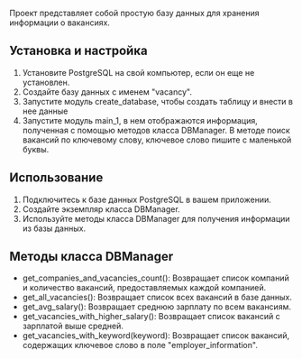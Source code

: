 Проект представляет собой простую базу данных для хранения информации о вакансиях.

## Установка и настройка

1. Установите PostgreSQL на свой компьютер, если он еще не установлен.
2. Создайте базу данных с именем "vacancy".
3. Запустите модуль create_database, чтобы создать таблицу и внести в нее данные
4. Запустите модуль main_1, в нем отображаются информация, полученная с помощью методов класса DBManager. В методе поиск вакансий по ключевому слову, ключевое слово пишите с маленькой буквы.

## Использование

1. Подключитесь к базе данных PostgreSQL в вашем приложении.
2. Создайте экземпляр класса DBManager.
3. Используйте методы класса DBManager для получения информации из базы данных.

## Методы класса DBManager

- get_companies_and_vacancies_count(): Возвращает список компаний и количество вакансий, предоставляемых каждой компанией.
- get_all_vacancies(): Возвращает список всех вакансий в базе данных.
- get_avg_salary(): Возвращает среднюю зарплату по всем вакансиям.
- get_vacancies_with_higher_salary(): Возвращает список вакансий с зарплатой выше средней.
- get_vacancies_with_keyword(keyword): Возвращает список вакансий, содержащих ключевое слово в поле "employer_information".
